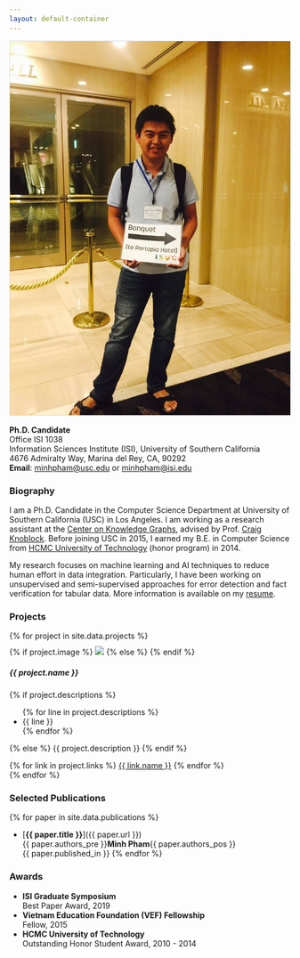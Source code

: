 ```yaml
---
layout: default-container
---
```


<div class="row mb-3">
  <div class="col-md-3">
    <img src="/assets/homepage/profile.jpg" class="rounded float-left img-fluid" style="border: #ddd solid 1px" />
  </div>
  <div class="col-md">
    <p>
        <b>Ph.D. Candidate</b> <br/>
        Office ISI 1038 <br />
        Information Sciences Institute (ISI),
        University of Southern California <br/>
4676 Admiralty Way,
Marina del Rey, CA, 90292 <br/>
        <b>Email</b>: <a href="mailto:minhpham@usc.edu">minhpham@usc.edu</a> or <a href="mailto:minhpham@isi.edu">minhpham@isi.edu</a> <br/>
        <span style="line-height:1.3em; font-size: 1.3em">
        <a href="https://github.com/minhptx"><i class="fab fa-github"></i></a>
        <a href="https://www.linkedin.com/in/minh-pham-b1405/"><i class="fab fa-linkedin"></i></a>
        <a href="https://www.researchgate.net/profile/Minh-Pham-16"><i class="fab fa-researchgate"></i></a>
        </span>
    </p>
  </div>
</div>

### Biography

I am a Ph.D. Candidate in the Computer Science Department at University of Southern California (USC) in Los Angeles. I am working as a research assistant at the [Center on Knowledge Graphs](http://usc-isi-i2.github.io/home/), advised by Prof. [Craig Knoblock](http://usc-isi-i2.github.io/knoblock/). Before joining USC in 2015, I earned my B.E. in Computer Science from [HCMC University of Technology](http://www.cse.hcmut.edu.vn/site/en/) (honor program) in 2014.

My research focuses on machine learning and AI techniques to reduce human effort in data integration. Particularly, I have been working on unsupervised and semi-supervised approaches for error detection and fact verification for tabular data. More information is available on my [resume](/assets/homepage/resume.pdf).


### Projects

<style>
#project-lst > div {
    padding-top: 10px;
    border: none;
    border-top: 1px solid rgba(0,0,0,.125);
}
#project-lst > div:first-child {
    border-top: none !important;
}
</style>

<div id="project-lst">
{% for project in site.data.projects %}
<div class="card mb-3">
  <div class="row no-gutters">
    <div class="col-sm-4 align-self-center">
        {% if project.image %}
        <img src="{{ project.image }}" class="card-img">
        {% else %}
        <!-- <svg class="bd-placeholder-img" width="100%" height="100" xmlns="http://www.w3.org/2000/svg" preserveAspectRatio="xMidYMid slice" focusable="false" role="img" aria-label="Placeholder: Image"><title>Placeholder</title><rect width="100%" height="100%" fill="#868e96"></rect><text x="50%" y="50%" fill="#dee2e6" dx="-2em" dy=".3em">No Image</text></svg> -->
        {% endif %}
    </div>
    <div class="col-sm-8">
      <div class="card-body">
        <h5 class="card-title">{{ project.name }}</h5>
        <p class="card-text">
        {% if project.descriptions %}
            <ul>
            {% for line in project.descriptions %}
            <li>{{ line }}</li>
            {% endfor %}
            </ul>
        {% else %}
        {{ project.description }}
        {% endif %}
        </p>
        <!-- <small class="card-text"><small class="text-muted">Last updated 3 mins ago</small></p> -->
        {% for link in project.links %}
        <a href="{{ link.url }} " class="btn btn-outline-primary">{{ link.name }}</a>
        {% endfor %}
      </div>
    </div>
  </div>
</div>
{% endfor %}
</div>

### Selected Publications

{% for paper in site.data.publications %}
- <a id="{{ paper.id }}" name="{{ paper.id }}"></a>[**{{ paper.title }}**]({{ paper.url }})<br/>
{{ paper.authors_pre }}**Minh Pham**{{ paper.authors_pos }}<br/>
{{ paper.published_in }}
{% endfor %}

### Awards

- **ISI Graduate Symposium**<br/>
Best Paper Award, 2019
- **Vietnam Education Foundation (VEF) Fellowship**<br/>
Fellow, 2015
- **HCMC University of Technology**<br/>
Outstanding Honor Student Award, 2010 - 2014
